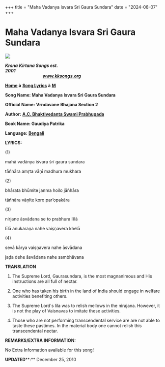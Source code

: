 +++
title = "Maha Vadanya Isvara Sri Gaura Sundara"
date = "2024-08-07"
+++

# Maha Vadanya Isvara Sri Gaura Sundara
[**![](http://kksongs.org/image_files/image002.jpg)**](http://kksongs.org/)

**_Krsna_** **_Kirtana Songs est. 2001_**                                                                                                                                                      **_www.kksongs.org_**

[**Home**](http://kksongs.org/) **à** [**Song Lyrics**](http://kksongs.org/lyrics.html) **à** [**M**](http://kksongs.org/songs/song_m.html)

**Song Name: Maha Vadanya Isvara Sri Gaura Sundara**

**Official Name:** **Vrndavane** **Bhajana Section 2**

**Author:** [**A.C. Bhaktivedanta Swami Prabhupada**](http://kksongs.org/authors/list/acbsp.html)

**Book Name: Gaudiya Patrika**

**Language:** [**Bengali**](http://kksongs.org/language/list/bengali.html)

**LYRICS:**

(1)

mahā vadānya īśvara śrī gaura sundara

tāńhāra amṛta vāṇī madhura mukhara

(2)

bhārata bhūmite janma hoilo jāńhāra

tāńhāra vāṇīte koro par’opakāra

(3)

nirjane āsvādana se to prabhura līlā

līlā anukaraṇa nahe vaiṣṇavera khelā

(4)

sevā kārya vaiṣṇavera nahe āsvādana

jaḍa dehe āsvādana nahe sambhāvana

**TRANSLATION**

1) The Supreme Lord, Gaurasundara, is the most magnanimous and His instructions are all full of nectar.

2) One who has taken his birth in the land of India should engage in welfare activities benefiting others.

3) The Supreme Lord's lila was to relish mellows in the nirajana. However, it is not the play of Vaisnavas to imitate these activities.

4) Those who are not performing transcendental service are are not able to taste these pastimes. In the material body one cannot relish this transcendental nectar.

**REMARKS/EXTRA INFORMATION:**

No Extra Information available for this song!

**UPDATED****:** December 25, 2010